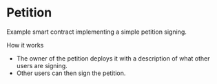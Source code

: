 # Petition

Example smart contract implementing a simple petition signing. 

How it works
* The owner of the petition deploys it with a description of what other users are signing.
* Other users can then sign the petition.
